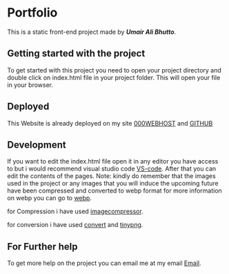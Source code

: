 
# Portfolio

This is a static front-end project made by ***Umair Ali Bhutto***.

## Getting started with the project

To get started with this project you need to open your project directory and double click on index.html file in your project folder.
This will open your file in your browser.

## Deployed

This Website is already deployed on my site [000WEBHOST](https://umairalibhutto254.000webhostapp.com/portfolio/) and [GITHUB](https://umair-ali-bhutto.github.io/ali-raza-portfolio/)

## Development 

If you want to edit the index.html file open it in any editor you have access to but i would recommend visual studio code [VS-code](https://code.visualstudio.com/download).
After that you can edit the contents of the pages.
Note: kindly do remember that the images used in the project or any images that you will induce the upcoming future have been compressed and converted to webp format for more information on webp you 
can go to [webp](https://developers.google.com/speed/webp).

for Compression i have used [imagecompressor](https://imagecompressor.11zon.com/en/compress-webp/).

for conversion i have used [convert](https://converter.11zon.com/en/image-to-webp/)
and [tinypng](https://tinypng.com/).

## For Further help

To get more help on the project you can email me at my email [Email](mailto:umair2101f@aptechgdn.net).
